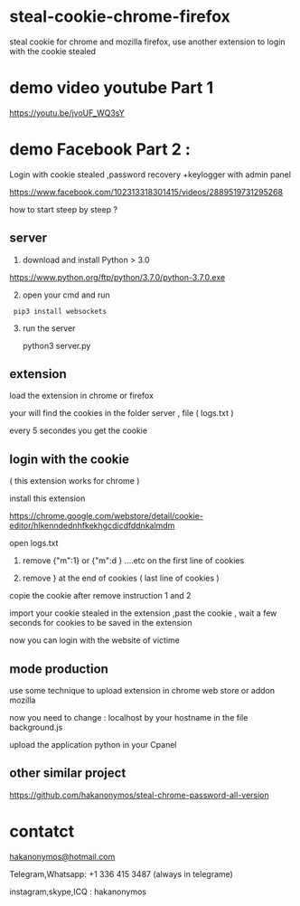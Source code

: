 # steal-cookie-chrome-firefox
steal cookie for chrome and mozilla firefox, use another extension to login with the cookie stealed

# demo video youtube Part 1

https://youtu.be/jvoUF_WQ3sY 

# demo Facebook Part 2 :

Login with cookie stealed ,password recovery +keylogger with admin panel

https://www.facebook.com/102313318301415/videos/2889519731295268


how to start steep by steep ?

## server

1) download and install Python > 3.0

https://www.python.org/ftp/python/3.7.0/python-3.7.0.exe

2)    open your cmd and run

     pip3 install websockets

3) run the server

    python3 server.py


## extension

load the extension in chrome or firefox

your will find the cookies in the folder server , file ( logs.txt )

every 5 secondes you get the cookie


## login with the cookie

 ( this extension works for chrome )
 
install this extension

https://chrome.google.com/webstore/detail/cookie-editor/hlkenndednhfkekhgcdicdfddnkalmdm

open logs.txt

1) remove  {"m":1}  or  {"m":d }  ....etc  on the first line of cookies

2) remove }   at the end of cookies ( last line of cookies )

copie the cookie after remove instruction 1 and 2


import your cookie stealed in the extension ,past the cookie , wait a few seconds for cookies to be saved in the extension

now you can login with the website of victime


## mode production

use some technique to upload extension in chrome web store or addon mozilla

now you need to change  : localhost by your hostname in the file background.js

upload the application python in your Cpanel


## other similar project

https://github.com/hakanonymos/steal-chrome-password-all-version


# contatct

hakanonymos@hotmail.com

Telegram,Whatsapp: +1 336 415 3487 (always in telegrame)

instagram,skype,ICQ : hakanonymos







